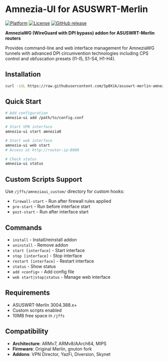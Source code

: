 # Amnezia-UI for ASUSWRT-Merlin

[![Platform](https://img.shields.io/badge/platform-ASUSWRT--Merlin-blue.svg)](https://www.asuswrt-merlin.net)
[![License](https://img.shields.io/badge/license-MIT-green.svg)](LICENSE)
[![GitHub release](https://img.shields.io/github/release/Sp0Xik/asuswrt-merlin-amnezia-ui.svg)](https://github.com/Sp0Xik/asuswrt-merlin-amnezia-ui/releases)

**AmneziaWG (WireGuard with DPI bypass) addon for ASUSWRT-Merlin routers**

Provides command-line and web interface management for AmneziaWG tunnels with advanced DPI circumvention technologies including CPS control and obfuscation presets (I1-I5, S1-S4, H1-H4).

## Installation

```sh
curl -sSL https://raw.githubusercontent.com/Sp0Xik/asuswrt-merlin-amnezia-ui/main/install.sh | sh
```

## Quick Start

```sh
# Add configuration
amnezia-ui add /path/to/config.conf

# Start VPN interface  
amnezia-ui start amnezia0

# Start web interface
amnezia-ui web start
# Access at http://router-ip:8080

# Check status
amnezia-ui status
```

## Custom Scripts Support

Use `/jffs/amneziaui_custom/` directory for custom hooks:

- `firewall-start` - Run after firewall rules applied
- `pre-start` - Run before interface start
- `post-start` - Run after interface start

## Commands

- `install` - Install/reinstall addon
- `uninstall` - Remove addon
- `start [interface]` - Start interface
- `stop [interface]` - Stop interface
- `restart [interface]` - Restart interface
- `status` - Show status
- `add <config>` - Add config file
- `web start|stop|status` - Manage web interface

## Requirements

- ASUSWRT-Merlin 3004.388.x+
- Custom scripts enabled
- 10MB free space in `/jffs`

## Compatibility

- **Architecture**: ARMv7, ARMv8/AArch64, MIPS
- **Firmware**: Original Merlin, gnuton fork
- **Addons**: VPN Director, YazFi, Diversion, Skynet
